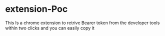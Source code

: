 # extension-Poc
This Is a chrome extension to retrive Bearer token from the developer tools within two clicks and you can easily copy it 
